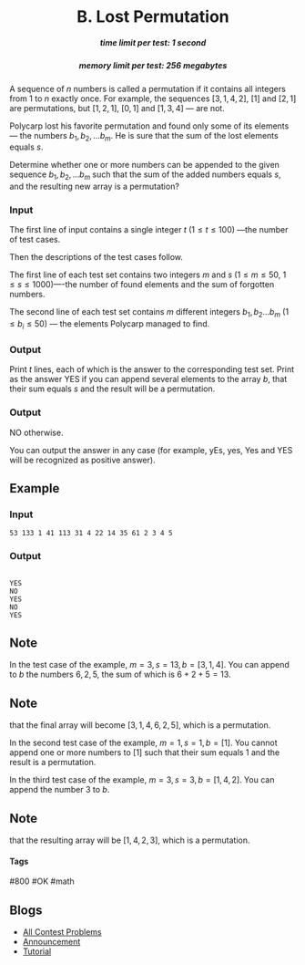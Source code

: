 <h1 style='text-align: center;'> B. Lost Permutation</h1>

<h5 style='text-align: center;'>time limit per test: 1 second</h5>
<h5 style='text-align: center;'>memory limit per test: 256 megabytes</h5>

A sequence of $n$ numbers is called a permutation if it contains all integers from $1$ to $n$ exactly once. For example, the sequences [$3, 1, 4, 2$], [$1$] and [$2,1$] are permutations, but [$1,2,1$], [$0,1$] and [$1,3,4$] — are not.

Polycarp lost his favorite permutation and found only some of its elements — the numbers $b_1, b_2, \dots b_m$. He is sure that the sum of the lost elements equals $s$.

Determine whether one or more numbers can be appended to the given sequence $b_1, b_2, \dots b_m$ such that the sum of the added numbers equals $s$, and the resulting new array is a permutation?

### Input

The first line of input contains a single integer $t$ ($1 \le t \le 100$) —the number of test cases. 

Then the descriptions of the test cases follow.

The first line of each test set contains two integers $m$ and $s$ ($1 \le m \le 50$, $1 \le s \le 1000$)—-the number of found elements and the sum of forgotten numbers.

The second line of each test set contains $m$ different integers $b_1, b_2 \dots b_m$ ($1 \le b_i \le 50$) — the elements Polycarp managed to find.

### Output

Print $t$ lines, each of which is the answer to the corresponding test set. Print as the answer YES if you can append several elements to the array $b$, that their sum equals $s$ and the result will be a permutation. 
### Output

 NO otherwise.

You can output the answer in any case (for example, yEs, yes, Yes and YES will be recognized as positive answer).

## Example

### Input


```text
53 133 1 41 113 31 4 22 14 35 61 2 3 4 5
```
### Output

```text

YES
NO
YES
NO
YES

```
## Note

In the test case of the example, $m=3, s=13, b=[3,1,4]$. You can append to $b$ the numbers $6,2,5$, the sum of which is $6+2+5=13$. 
## Note

 that the final array will become $[3,1,4,6,2,5]$, which is a permutation.

In the second test case of the example, $m=1, s=1, b=[1]$. You cannot append one or more numbers to $[1]$ such that their sum equals $1$ and the result is a permutation.

In the third test case of the example, $m=3, s=3, b=[1,4,2]$. You can append the number $3$ to $b$. 
## Note

 that the resulting array will be $[1,4,2,3]$, which is a permutation.



#### Tags 

#800 #OK #math 

## Blogs
- [All Contest Problems](../Codeforces_Round_834_(Div._3).md)
- [Announcement](../blogs/Announcement.md)
- [Tutorial](../blogs/Tutorial.md)

